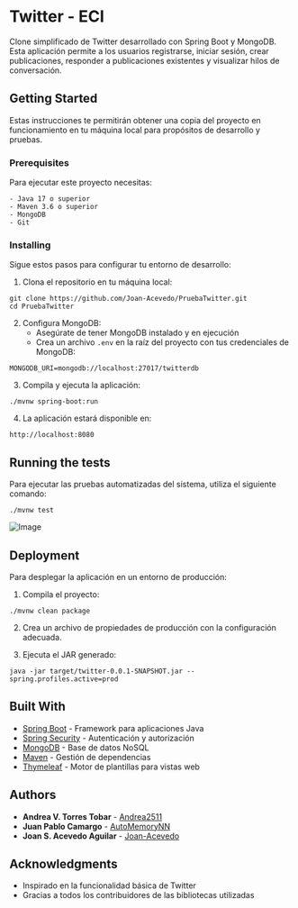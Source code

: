 # Twitter - ECI

Clone simplificado de Twitter desarrollado con Spring Boot y MongoDB. Esta aplicación permite a los usuarios registrarse, iniciar sesión, crear publicaciones, responder a publicaciones existentes y visualizar hilos de conversación.

## Getting Started

Estas instrucciones te permitirán obtener una copia del proyecto en funcionamiento en tu máquina local para propósitos de desarrollo y pruebas.

### Prerequisites

Para ejecutar este proyecto necesitas:

```
- Java 17 o superior
- Maven 3.6 o superior
- MongoDB
- Git
```

### Installing

Sigue estos pasos para configurar tu entorno de desarrollo:

1. Clona el repositorio en tu máquina local:

```
git clone https://github.com/Joan-Acevedo/PruebaTwitter.git
cd PruebaTwitter
```

2. Configura MongoDB:
   - Asegúrate de tener MongoDB instalado y en ejecución
   - Crea un archivo `.env` en la raíz del proyecto con tus credenciales de MongoDB:

```
MONGODB_URI=mongodb://localhost:27017/twitterdb
```

3. Compila y ejecuta la aplicación:

```
./mvnw spring-boot:run
```

4. La aplicación estará disponible en:

```
http://localhost:8080
```

## Running the tests

Para ejecutar las pruebas automatizadas del sistema, utiliza el siguiente comando:

```
./mvnw test
```

![Image](https://github.com/user-attachments/assets/50592203-cd79-4749-9d07-5e91aa2c5b64)

## Deployment

Para desplegar la aplicación en un entorno de producción:

1. Compila el proyecto:

```
./mvnw clean package
```

2. Crea un archivo de propiedades de producción con la configuración adecuada.

3. Ejecuta el JAR generado:

```
java -jar target/twitter-0.0.1-SNAPSHOT.jar --spring.profiles.active=prod
```

## Built With

* [Spring Boot](https://spring.io/projects/spring-boot) - Framework para aplicaciones Java
* [Spring Security](https://spring.io/projects/spring-security) - Autenticación y autorización
* [MongoDB](https://www.mongodb.com/) - Base de datos NoSQL
* [Maven](https://maven.apache.org/) - Gestión de dependencias
* [Thymeleaf](https://www.thymeleaf.org/) - Motor de plantillas para vistas web



## Authors

* **Andrea V. Torres Tobar** - [Andrea2511](https://github.com/Andrea2511)
* **Juan Pablo Camargo** - [AutoMemoryNN](https://github.com/AutoMemoryNN)
* **Joan S. Acevedo Aguilar** - [Joan-Acevedo](https://github.com/Joan-Acevedo)

## Acknowledgments

* Inspirado en la funcionalidad básica de Twitter
* Gracias a todos los contribuidores de las bibliotecas utilizadas 